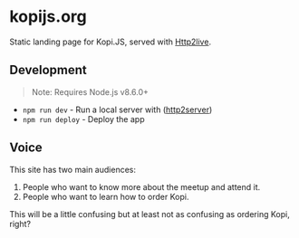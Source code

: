 kopijs.org
===

Static landing page for Kopi.JS, served with [Http2live](https://http2.live/).

Development
---

> Note: Requires Node.js v8.6.0+

- `npm run dev` - Run a local server with ([http2server](https://www.npmjs.com/package/http2server))
- `npm run deploy` - Deploy the app

Voice
---

This site has two main audiences:

1. People who want to know more about the meetup and attend it.
2. People who want to learn how to order Kopi.

This will be a little confusing but at least not as confusing as ordering Kopi, right?
